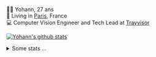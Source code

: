 <p>
  👨🏻 <bold>Yohann</bold>, 27 ans<br/>
  💼 Living in <a href="https://www.google.com/maps?q=paris">Paris</a>, France<br/>
  💻 Computer Vision Engineer and Tech Lead at <a href="https://trayvisor.com/">Trayvisor</a><br/>
</p>

<a href="https://github.com/anuraghazra/github-readme-stats"><img align="center" src="https://github-readme-stats-go94hl40s-yohann84l.vercel.app//api?username=yohann84L&show_icons=true&include_all_commits=true" alt="Yohann's github stats" /> </a>


<details>
  <summary>Some stats ...</summary><br/>
  

<!--START_SECTION:waka-->
![Code Time](http://img.shields.io/badge/Code%20Time-784%20hrs%2043%20mins-blue)

![Profile Views](http://img.shields.io/badge/Profile%20Views-0-blue)

**🐱 My GitHub Data** 

> 📦 440.6 kB Used in GitHub's Storage 
 > 
> 🏆 617 Contributions in the Year 2023
 > 
> 🚫 Not Opted to Hire
 > 
> 📜 24 Public Repositories 
 > 
> 🔑 21 Private Repositories 
 > 
**I'm an Early 🐤** 

```text
🌞 Morning                12384 commits       ████████░░░░░░░░░░░░░░░░░   30.81 % 
🌆 Daytime                23046 commits       ██████████████░░░░░░░░░░░   57.34 % 
🌃 Evening                4605 commits        ███░░░░░░░░░░░░░░░░░░░░░░   11.46 % 
🌙 Night                  160 commits         ░░░░░░░░░░░░░░░░░░░░░░░░░   00.40 % 
```
📅 **I'm Most Productive on Wednesday** 

```text
Monday                   7682 commits        █████░░░░░░░░░░░░░░░░░░░░   19.11 % 
Tuesday                  7454 commits        █████░░░░░░░░░░░░░░░░░░░░   18.54 % 
Wednesday                8948 commits        ██████░░░░░░░░░░░░░░░░░░░   22.26 % 
Thursday                 8561 commits        █████░░░░░░░░░░░░░░░░░░░░   21.30 % 
Friday                   7086 commits        ████░░░░░░░░░░░░░░░░░░░░░   17.63 % 
Saturday                 150 commits         ░░░░░░░░░░░░░░░░░░░░░░░░░   00.37 % 
Sunday                   314 commits         ░░░░░░░░░░░░░░░░░░░░░░░░░   00.78 % 
```


📊 **This Week I Spent My Time On** 

```text
🕑︎ Time Zone: Europe/Paris

💬 Programming Languages: 
Python                   6 hrs 45 mins       ████████████████████░░░░░   78.94 % 
SQL                      51 mins             ███░░░░░░░░░░░░░░░░░░░░░░   10.08 % 
GDScript3                22 mins             █░░░░░░░░░░░░░░░░░░░░░░░░   04.37 % 
Ezhil                    12 mins             █░░░░░░░░░░░░░░░░░░░░░░░░   02.35 % 
Text                     8 mins              ░░░░░░░░░░░░░░░░░░░░░░░░░   01.61 % 

🔥 Editors: 
PyCharm                  7 hrs 3 mins        █████████████████████░░░░   82.31 % 
VS Code                  1 hr 30 mins        ████░░░░░░░░░░░░░░░░░░░░░   17.69 % 

💻 Operating System: 
Mac                      8 hrs 34 mins       █████████████████████████   100.00 % 
```

**I Mostly Code in Python** 

```text
Python                   20 repos            █████████████░░░░░░░░░░░░   51.28 % 
Jupyter Notebook         4 repos             ███░░░░░░░░░░░░░░░░░░░░░░   10.26 % 
HTML                     2 repos             █░░░░░░░░░░░░░░░░░░░░░░░░   05.13 % 
JavaScript               2 repos             █░░░░░░░░░░░░░░░░░░░░░░░░   05.13 % 
Shell                    1 repo              █░░░░░░░░░░░░░░░░░░░░░░░░   02.56 % 
```




 Last Updated on 29/09/2023 00:26:21 UTC
<!--END_SECTION:waka-->
